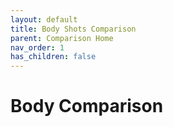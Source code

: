 ```yaml
---
layout: default
title: Body Shots Comparison
parent: Comparison Home
nav_order: 1
has_children: false
---
```


# Body Comparison

